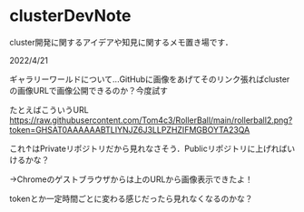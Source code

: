 # clusterDevNote
cluster開発に関するアイデアや知見に関するメモ置き場です．

2022/4/21

ギャラリーワールドについて...GitHubに画像をあげてそのリンク張ればclusterの画像URLで画像公開できるのか？今度試す

たとえばこういうURL
https://raw.githubusercontent.com/Tom4c3/RollerBall/main/rollerball2.png?token=GHSAT0AAAAAABTLIYNJZ6J3LLPZHZIFMGBOYTA23QA

これ↑はPrivateリポジトリだから見れなさそう．Publicリポジトリに上げればいけるかな？

→Chromeのゲストブラウザからは上のURLから画像表示できたよ！

tokenとか一定時間ごとに変わる感じだったら見れなくなるのかな？
